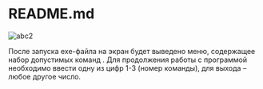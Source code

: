 # README.md
![abc2](https://user-images.githubusercontent.com/76676573/103253444-08bc7f00-49a3-11eb-88b0-6d358d589091.png "Скриншот работы программы")

После запуска exe-файла на экран будет выведено меню, содержащее набор допустимых команд . Для продолжения работы с программой необходимо ввести одну из цифр 1-3 (номер команды), для выхода – любое другое число. 
